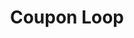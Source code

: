 ---
layout: loop
title: Coupon Loop
description: Return coupons information
sidebar: loop
lang: en
subnav: loop_coupon
uses_global_argument: true
returns_global_outputs: { countable : true, timestampable : true, versionable : true }
type: coupon
arguments :
    - {name: "id", description: "A single or a list of coupons ids.", example: "id=\"2\", id=\"1,4,7\""}
    - {name: "code", description: "A single or a list of coupons code.", example: "code=\"THECODE\", code=\"ACODE,ANOTHERCODE,COCODE\""}
    - {name: "in_use", description: "If true, only coupons currently in use in the checkout process are returned. If false, only coupons not in use in the checkout process are returned.", example: "in_use=\"true\""}
    - {name: "is_enabled", description: "If true, only enabled are returned. If false, only disabled coupons are returned.", example: "is_enabled=\"true\""}
    - {name: "order", description: "A list of values", example: "order=\"alpha_reverse\"", default: "manual",
        expected_values: [
            {name: "id",             description: "ascending coupon id"},
            {name: "id-reverse",     description: "descending coupon id"},
            {name: "code",           description: "alphabetical order on coupon code"},
            {name: "code-reverse",   description: "reverse alphabetical order on coupon code"},
            {name: "title",          description: "alphabetical order on coupon title"},
            {name: "title-reverse",  description: "reverse alphabetical order on coupon title"},
            {name: "enabled",         description: "return enabled coupons first"},
            {name: "enabled-reverse", description: "return disabled coupons first"},
            {name: "expiration-date",         description: "ascending coupon expiration date"},
            {name: "expiration-date-reverse", description: "descending coupon expiration date"},
            {name: "days-left",         description: "ascending coupon days of validity left"},
            {name: "days-left-reverse", description: "descending coupon days of validity left"},
            {name: "usages-left",         description: "ascending coupon usage count left"},
            {name: "usages-left-reverse", description: "descending coupon usage count left"},
        ]
    }
outputs :
    - {name: "ID", description: "the coupon id"}
    - {name: "$IS_TRANSLATED", description: "check if the coupon is translated or not"}
    - {name: "LOCALE", description: "the coupon locale"}
    - {name: "CODE", description: "the coupon code"}
    - {name: "TITLE", description: "the coupon title"}
    - {name: "SHORT_DESCRIPTION", description: "the coupon short description"}
    - {name: "DESCRIPTION", description: "the coupon description"}
    - {name: "EXPIRATION_DATE", description: "the coupon expiration date"}
    - {name: "USAGE_LEFT", description: "number of usages left"}
    - {name: "PER_CUSTOMER_USAGE_COUNT", description: "true if the coupon maximum usage count is per customer"}
    - {name: "IS_CUMULATIVE", description: "true if the coupon is cumulative with other coupons"}
    - {name: "IS_REMOVING_POSTAGE", description: "true if the coupon removes shipping costs"}
    - {name: "IS_AVAILABLE_ON_SPECIAL_OFFERS", description: "true if the coupon effect applies to products currently on sale"}
    - {name: "IS_ENABLED", description: "true if the coupon is enabled"}
    - {name: "AMOUNT", description: "the coupon amount. Could be a percentage, or an absolute amount"}
    - {name: "APPLICATION_CONDITIONS", description: "an array of usage conditions descriptions"}
    - {name: "TOOLTIP", description: "The coupon short description"}
    - {name: "DAY_LEFT_BEFORE_EXPIRATION", description: "days left before coupon expiration"}
    - {name: "SERVICE_ID", description: "the coupon service id"}
    - {name: "FREE_SHIPPING_FOR_COUNTRIES_LIST", description: "list of country IDs for which the shipping is free"}
    - {name: "FREE_SHIPPING_FOR_MODULES_LIST", description: "list of module IDs for which the shipping is free"}
    - {name: "DISCOUNT_AMOUNT", description: "Amount subtracted from the cart, only if the coupon is currentrly in use"}
---